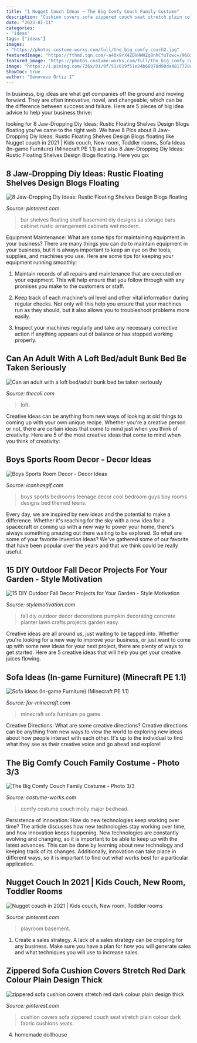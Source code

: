 ```yaml
---
title: "1 Nugget Couch Ideas ~ The Big Comfy Couch Family Costume"
description: "Cushion covers sofa zippered couch seat stretch plain colour dark fabric cushions seats"
date: "2023-01-11"
categories:
- "ideas"
tags: ["ideas"]
images:
- "https://photos.costume-works.com/full/the_big_comfy_couch2.jpg"
featuredImage: "https://fthmb.tqn.com/-a40x9rX4ZDVHWHZq8nhCfuTqwc=/960x0/filters:no_upscale()/Brad_Feinknopf-9333-02-56a887a55f9b58b7d0f317c9.jpg"
featured_image: "https://photos.costume-works.com/full/the_big_comfy_couch2.jpg"
image: "https://i.pinimg.com/736x/01/9f/51/019f51e24b68070d90da4817728ae51a.jpg"
ShowToc: true
author: "Genoveva Ortiz I"
---
```



In business, big ideas are what get companies off the ground and moving forward. They are often innovative, novel, and changeable, which can be the difference between success and failure. Here are 5 pieces of big idea advice to help your business thrive:

	

		
looking for 8 Jaw-Dropping Diy Ideas: Rustic Floating Shelves Design Blogs floating you've came to the right web. We have 8 Pics about 8 Jaw-Dropping Diy Ideas: Rustic Floating Shelves Design Blogs floating like Nugget couch in 2021 | Kids couch, New room, Toddler rooms, Sofa Ideas (In-game Furniture) (Minecraft PE 1.1) and also 8 Jaw-Dropping Diy Ideas: Rustic Floating Shelves Design Blogs floating. Here you go:
		
    
## 8 Jaw-Dropping Diy Ideas: Rustic Floating Shelves Design Blogs Floating

<img loading=lazy src="https://i.pinimg.com/736x/ae/9e/3c/ae9e3cf7af6c1eb963b5c428d156c331.jpg" onerror="this.onerror=null;this.src='https://tse1.mm.bing.net/th?id=OIP.XLV72imFxOopZQYOSPbuUwHaOD&amp;pid=15.1';" alt="8 Jaw-Dropping Diy Ideas: Rustic Floating Shelves Design Blogs floating">

_Source: pinterest.com_

>bar shelves floating shelf basement diy designs sa storage bars cabinet rustic arrangement cabinets wet modern. 

	

Equipment Maintenance: What are some tips for maintaining equipment in your business?
There are many things you can do to maintain equipment in your business, but it is always important to keep an eye on the tools, supplies, and machines you use. Here are some tips for keeping your equipment running smoothly:
1. Maintain records of all repairs and maintenance that are executed on your equipment. This will help ensure that you follow through with any promises you make to the customers or staff.

2. Keep track of each machine's oil level and other vital information during regular checks. Not only will this help you ensure that your machines run as they should, but it also allows you to troubleshoot problems more easily.

3. Inspect your machines regularly and take any necessary corrective action if anything appears out of balance or has stopped working properly.

    
## Can An Adult With A Loft Bed/adult Bunk Bed Be Taken Seriously

<img loading=lazy src="https://fthmb.tqn.com/-a40x9rX4ZDVHWHZq8nhCfuTqwc=/960x0/filters:no_upscale()/Brad_Feinknopf-9333-02-56a887a55f9b58b7d0f317c9.jpg" onerror="this.onerror=null;this.src='https://tse4.mm.bing.net/th?id=OIP.QX3csmB_nc5Pl5vsqJ74EAHaJ4&amp;pid=15.1';" alt="Can an adult with a loft bed/adult bunk bed be taken seriously">

_Source: thecoli.com_

>loft. 

	

Creative ideas can be anything from new ways of looking at old things to coming up with your own unique recipe. Whether you're a creative person or not, there are certain ideas that come to mind just when you think of creativity. Here are 5 of the most creative ideas that come to mind when you think of creativity: 

    
## Boys Sports Room Decor - Decor Ideas

<img loading=lazy src="https://www.icanhasgif.com/wp-content/uploads/2016/05/Boys-Sports-Room-Decor.jpg" onerror="this.onerror=null;this.src='https://tse1.mm.bing.net/th?id=OIP.0QY9jIsd4iJnDTWMWLxcygEgDY&amp;pid=15.1';" alt="Boys Sports Room Decor - Decor Ideas">

_Source: icanhasgif.com_

>boys sports bedrooms teenage decor cool bedroom guys boy rooms designs bed themed teens. 

	

Every day, we are inspired by new ideas and the potential to make a difference. Whether it's reaching for the sky with a new idea for a spacecraft or coming up with a new way to power your home, there's always something amazing out there waiting to be explored. So what are some of your favorite invention ideas? We've gathered some of our favorite that have been popular over the years and that we think could be really useful.

    
## 15 DIY Outdoor Fall Decor Projects For Your Garden - Style Motivation

<img loading=lazy src="https://www.diyncrafts.com/wp-content/uploads/2017/09/7-concrete-pumpkin.jpg" onerror="this.onerror=null;this.src='https://tse1.mm.bing.net/th?id=OIP.0R_9msXoCHeqoYC7uF4MewHaNC&amp;pid=15.1';" alt="15 DIY Outdoor Fall Decor Projects for Your Garden - Style Motivation">

_Source: stylemotivation.com_

>fall diy outdoor decor decorations pumpkin decorating concrete planter lawn crafts projects garden easy. 

	

Creative ideas are all around us, just waiting to be tapped into. Whether you're looking for a new way to improve your business, or just want to come up with some new ideas for your next project, there are plenty of ways to get started. Here are 5 creative ideas that will help you get your creative juices flowing.

    
## Sofa Ideas (In-game Furniture) (Minecraft PE 1.1)

<img loading=lazy src="http://for-minecraft.com/uploads/posts/2017-06/1497108321_sofa-ideas-4.jpg" onerror="this.onerror=null;this.src='https://tse4.mm.bing.net/th?id=OIP.Pq-gSo58kCUAckha40iLBAHaEH&amp;pid=15.1';" alt="Sofa Ideas (In-game Furniture) (Minecraft PE 1.1)">

_Source: for-minecraft.com_

>minecraft sofa furniture pe game. 

	

Creative Directions: What are some creative directions?
Creative directions can be anything from new ways to view the world to exploring new ideas about how people interact with each other. It's up to the individual to find what they see as their creative voice and go ahead and explore!

    
## The Big Comfy Couch Family Costume - Photo 3/3

<img loading=lazy src="https://photos.costume-works.com/full/the_big_comfy_couch2.jpg" onerror="this.onerror=null;this.src='https://tse1.mm.bing.net/th?id=OIP.JuERgFh1UNIcd2xQHtnVPgHaJ3&amp;pid=15.1';" alt="The Big Comfy Couch Family Costume - Photo 3/3">

_Source: costume-works.com_

>comfy costume couch molly major bedhead. 

	

Persistence of innovation: How do new technologies keep working over time?
The article discusses how new technologies stay working over time, and how innovation keeps happening. New technologies are constantly evolving and changing, so it is important to be able to keep up with the latest advances. This can be done by learning about new technology and keeping track of its changes. Additionally, innovation can take place in different ways, so it is important to find out what works best for a particular application.

    
## Nugget Couch In 2021 | Kids Couch, New Room, Toddler Rooms

<img loading=lazy src="https://i.pinimg.com/736x/31/50/20/3150202f4e08181b87aecd4c4d7600d4.jpg" onerror="this.onerror=null;this.src='https://tse1.mm.bing.net/th?id=OIP.u9cdNNk_iRkihr648bShbAHaJy&amp;pid=15.1';" alt="Nugget couch in 2021 | Kids couch, New room, Toddler rooms">

_Source: pinterest.com_

>playroom basement. 

	

1. Create a sales strategy. A lack of a sales strategy can be crippling for any business. Make sure you have a plan for how you will generate sales and what techniques you will use to increase sales.

    
## Zippered Sofa Cushion Covers Stretch Red Dark Colour Plain Design Thick

<img loading=lazy src="https://i.pinimg.com/736x/01/9f/51/019f51e24b68070d90da4817728ae51a.jpg" onerror="this.onerror=null;this.src='https://tse2.mm.bing.net/th?id=OIP.TG_ljxadFOTo8sOP-gDHSQAAAA&amp;pid=15.1';" alt="zippered sofa cushion covers stretch red dark colour plain design thick">

_Source: pinterest.com_

>cushion covers sofa zippered couch seat stretch plain colour dark fabric cushions seats. 

	

4. homemade dollhouse

